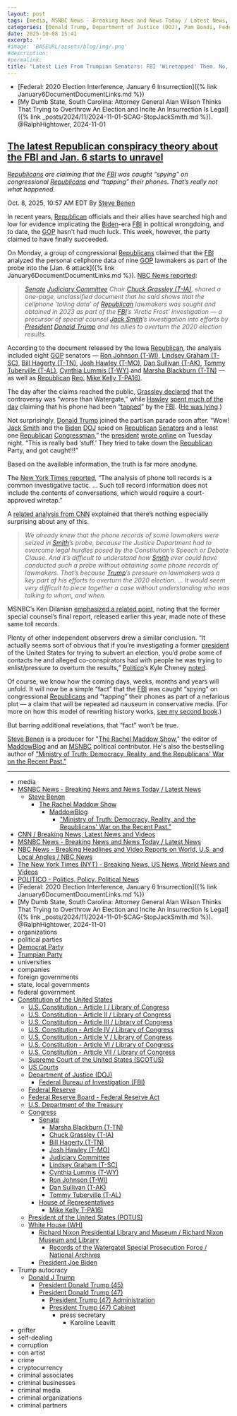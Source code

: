 ```yaml
---
layout: post
tags: [media, MSNBC News - Breaking News and News Today / Latest News, Steve Benen, The Rachel Maddow Show, MaddowBlog, “Ministry of Truth –  Democracy Reality and the Republicans’ War on the Recent Past.”, CNN / Breaking News Latest News and Videos, MSNBC News - Breaking News and News Today / Latest News, NBC News - Breaking Headlines and Video Reports on World U.S. and Local Angles / NBC News, The New York Times (NYT) - Breaking News US News World News and Videos, POLITICO - Politics Policy Political News, Federal –  2020 Election Interference January 6 Insurrection, My Dumb State South Carolina –  Attorney General Alan Wilson Thinks That Trying to Overthrow An Election and Incite An Insurrection Is Legal. @RalphHightower 2024-11-01, organizations, political parties, Democrat Party, Trumpian Party, universities, companies, foreign governments, state local governments, federal government, Constitution of the United States, U.S. Constitution - Article I / Library of Congress, U.S. Constitution - Article II / Library of Congress, U.S. Constitution - Article III / Library of Congress, U.S. Constitution - Article IV / Library of Congress, U.S. Constitution - Article V / Library of Congress, U.S. Constitution - Article VI / Library of Congress, U.S. Constitution - Article VII / Library of Congress, Supreme Court of the United States (SCOTUS), US Courts, Department of Justice (DOJ), Federal Bureau of Investigation (FBI), Federal Reserve, Federal Reserve Board - Federal Reserve Act, U.S. Department of the Treasury, Congress, Senate, Marsha Blackburn (T-TN), Chuck Grassley (T-IA), Bill Hagerty (T-TN), Josh Hawley (T-MO), Judiciary Committee, Lindsey Graham (T-SC), Cynthia Lummis (T-WY), Ron Johnson (T-WI), Dan Sullivan (T-AK), Tommy Tuberville (T-AL), House of Representatives, Mike Kelly T-PA16), President of the United States (POTUS), White House (WH), Richard Nixon Presidential Library and Museum / Richard Nixon Museum and Library, Records of the Watergatel Special Prosecution Force / National Archives, President Joe Biden, Trump autocracy, Donald J Trump, President Donald Trump (45), President Donald Trump (47), President Trump (47) Administration, President Trump (47) Cabinet, press secretary, Karoline Leavitt, grifter, self-dealing, corruption, con artist, crime, cryptocurrency, criminal associates, criminal businesses, criminal media, criminal organizations, criminal partners]
categories: [Donald Trump, Department of Justice (DOJ), Pam Bondi, Federal Bureau of Investigation (FBI), Senate Judiciary Committee, January 6 2021 Insurrection. 2020 Election Interference, Special Counsel, Jack Smith]
date: 2025-10-08 15:41
excerpt: ''
#image: 'BASEURL/assets/blog/img/.png'
#description:
#permalink:
title: "Latest Lies From Trumpian Senators: FBI 'Wiretapped' Them. No, They Didn't Listen In; They Captured Number Dialed & Call Duration"
---
```


- [Federal: 2020 Election Interference, January 6 Insurrection]({% link January6DocumentDocumentLinks.md %})
- [My Dumb State, South Carolina: Attorney General Alan Wilson Thinks That Trying to Overthrow An Election and Incite An Insurrection Is Legal]({% link _posts/2024/11/2024-11-01-SCAG-StopJackSmith.md %}). @RalphHightower, 2024-11-01

## [The latest Republican conspiracy theory about the FBI and Jan. 6 starts to unravel](https://www.msnbc.com/rachel-maddow-show/maddowblog/january-6-fbi-republican-conspiracy-theory-rcna236367)

*[Republicans](https://www.gop.com/) are claiming that the [FBI](https://www.fbi.gov/) was caught “spying” on congressional [Republicans](https://www.gop.com/) and “tapping” their phones. That’s really not what happened.*

Oct. 8, 2025, 10:57 AM EDT
By [Steve Benen](https://www.msnbc.com/author/steve-benen-ncpn433601)

In recent years, [Republican](https://www.gop.com/) officials and their allies have searched high and low for evidence implicating the [Biden](https://bidenwhitehouse.archives.gov/)-era [FBI](https://www.fbi.gov/) in political wrongdoing, and to date, the [GOP](https://www.gop.com/) hasn’t had much luck. This week, however, the party claimed to have finally succeeded.

On Monday, a group of congressional [Republicans](https://www.gop.com/) claimed that the [FBI](https://www.fbi.gov/) analyzed the personal cellphone data of nine [GOP](https://www.gop.com/) lawmakers as part of the probe into the [Jan. 6 attack]({% link January6DocumentDocumentLinks.md %}). [NBC News reported](https://www.nbcnews.com/politics/congress/fbi-analyzed-republican-senators-phone-records-jan-6-probe-capitol-rio-rcna236063):

> *[Senate](https://www.senate.gov/) [Judiciary Committee](http://www.judiciary.senate.gov/) Chair [Chuck Grassley (T-IA)](https://www.grassley.senate.gov/), shared a one-page, unclassified document that he said shows that the cellphone ‘tolling data’ of [Republican](https://www.gop.com/) lawmakers was sought and obtained in 2023 as part of the [FBI](https://www.fbi.gov/)’s ‘Arctic Frost’ investigation — a precursor of special counsel [Jack Smith]()’s investigation into efforts by [President](https://www.whitehouse.gov/) [Donald Trump](https://www.donaldjtrump.com/) and his allies to overturn the 2020 election results.*

According to the document released by the Iowa [Republican](https://www.gop.com/), the analysis included eight [GOP](https://www.gop.com/) senators — [Ron Johnson (T-WI)](https://www.ronjohnson.senate.gov/), [Lindsey Graham (T-SC)](https://www.lgraham.senate.gov/), [Bill Hagerty (T-TN)](https://www.hagerty.senate.gov/), [Josh Hawley (T-MO)](https://www.hawley.senate.gov/), [Dan Sullivan (T-AK)](https://www.sullivan.senate.gov/), [Tommy Tuberville (T-AL)](https://www.tuberville.senate.gov/), [Cynthia Lummis (T-WY)](https://www.lummis.senate.gov/) and [Marsha Blackburn (T-TN)](https://www.blackburn.senate.gov/) — as well as [Republican](https://www.gop.com/) [Rep.](https://www.house.gov/) [Mike Kelly T-PA16)](https://kelly.house.gov/).

The day after the claims reached the public, [Grassley declared](https://x.com/ChuckGrassley/status/1975297712712262100) that the controversy was “worse than Watergate,” while [Hawley](https://www.hawley.senate.gov/) [spent much of the day](https://www.politico.com/live-updates/2025/10/07/congress/josh-hawley-fbi-pam-bondi-testimony-00596258) claiming that his phone had been “[tapped](https://bsky.app/profile/acyn.bsky.social/post/3m2mqwu7vzr2p)” by the [FBI](https://www.fbi.gov/). ([He was lying](https://x.com/kyledcheney/status/1975620647805198562).)

Not surprisingly, [Donald Trump](https://www.donaldjtrump.com/) joined the partisan parade soon after. “Wow! [Jack Smith](https://www.justice.gov/archives/sco-smith/) and the [Biden](https://bidenwhitehouse.archives.gov/) [DOJ](https://www.justice.gov/) spied on [Republican](https://www.gop.com/) [Senators](https://www.senate.gov/) and a least one [Republican](https://www.gop.com/) [Congressman](https://www.house.gov/),” the [president](https://www.whitehouse.gov/) [wrote online](https://truthsocial.com/@realDonaldTrump/115336083572186272) on Tuesday night. “This is really bad ‘stuff.’ They tried to take down the [Republican](https://www.gop.com/) Party, and got caught!!!”

Based on the available information, the truth is far more anodyne.

The [New York Times reported](https://www.nytimes.com/2025/10/07/us/politics/republican-senators-jack-smith-phone-records.html), “The analysis of phone toll records is a common investigative tactic. ... Such toll record information does not include the contents of conversations, which would require a court-approved wiretap.”

A [related analysis from CNN](https://www.cnn.com/2025/10/07/politics/republican-lawmaker-records-seized-explained) explained that there’s nothing especially surprising about any of this.

> *We already knew that the phone records of some lawmakers were seized in [Smith](https://www.justice.gov/archives/sco-smith)’s probe, because the Justice Department had to overcome legal hurdles posed by the Constitution’s Speech or Debate Clause. And it’s difficult to understand how [Smith](https://www.justice.gov/archives/sco-smith) ever could have conducted such a probe without obtaining some phone records of lawmakers. That’s because [Trump](https://www.donaldjtrump.com/)’s pressure on lawmakers was a key part of his efforts to overturn the 2020 election. ... It would seem very difficult to piece together a case without understanding who was talking to whom, and when.*

MSNBC’s Ken Dilanian [emphasized a related point](https://x.com/DilanianMSNBC/status/1975374749317353671), noting that the former special counsel’s final report, released earlier this year, made note of these same toll records.

Plenty of other independent observers drew a similar conclusion. “It actually seems sort of obvious that if you’re investigating a former [president](https://www.whitehouse.gov/) of the United States for trying to subvert an election, you’d probe some of contacts he and alleged co-conspirators had with people he was trying to enlist/pressure to overturn the results,” [Politico](https://www.politico.com/)’s Kyle Cheney [noted](https://x.com/kyledcheney/status/1975384789617418526).

Of course, we know how the coming days, weeks, months and years will unfold. It will now be a simple “fact” that the [FBI](https://www.fbi.gov/) was caught “spying” on congressional [Republicans](https://www.gop.com/) and “tapping” their phones as part of a nefarious plot — a claim that will be repeated ad nauseum in conservative media. (For more on how this model of rewriting history works, [see my second book](https://www.harpercollins.com/products/ministry-of-truth-steve-benen?variant=42060890374178).)

But barring additional revelations, that “fact” won’t be true.

[Steve Benen](https://www.msnbc.com/author/steve-benen-ncpn433601) is a producer for "[The Rachel Maddow Show](https://www.msnbc.com/rachel-maddow-show)," the editor of [MaddowBlog](https://www.msnbc.com/rachel-maddow-show) and an [MSNBC](https://www.msnbc.com/) political contributor. He's also the bestselling author of ["Ministry of Truth: Democracy, Reality, and the Republicans' War on the Recent Past."](https://www.harpercollins.com/products/ministry-of-truth-steve-benen)

----
- media
- [MSNBC News - Breaking News and News Today / Latest News](https://www.msnbc.com/)
    - [Steve Benen](https://www.msnbc.com/author/steve-benen-ncpn433601)
        - [The Rachel Maddow Show](https://www.msnbc.com/rachel-maddow-show)
            - [MaddowBlog](https://www.msnbc.com/rachel-maddow-show)
                - ["Ministry of Truth: Democracy, Reality, and the Republicans' War on the Recent Past."](https://www.harpercollins.com/products/ministry-of-truth-steve-benen)
- [CNN / Breaking News, Latest News and Videos](https://www.cnn.com/)
- [MSNBC News - Breaking News and News Today / Latest News](https://www.msnbc.com/)
- [NBC News - Breaking Headlines and Video Reports on World, U.S. and Local Angles / NBC News](https://www.nbcnews.com/)
- [The New York Times (NYT) - Breaking News, US News, World News and Videos](https://www.nytimes.com/)
- [POLITICO - Politics, Policy, Political News](https://www.politico.com/)
- [Federal: 2020 Election Interference, January 6 Insurrection]({% link January6DocumentDocumentLinks.md %})
- [My Dumb State, South Carolina: Attorney General Alan Wilson Thinks That Trying to Overthrow An Election and Incite An Insurrection Is Legal]({% link _posts/2024/11/2024-11-01-SCAG-StopJackSmith.md %}). @RalphHightower, 2024-11-01
- organizations
- political parties
- [Democrat Party](https://www.democrats.org/)
- [Trumpian Party](https://www.gop.com/)
- universities
- companies
- foreign governments
- state, local governments 
- federal government
- [Constitution of the United States](https://constitution.congress.gov/constitution/)
    - [U.S. Constitution - Article I / Library of Congress](https://constitution.congress.gov/constitution/article-1/)
    - [U.S. Constitution - Article II / Library of Congress](https://constitution.congress.gov/constitution/article-2/)
    - [U.S. Constitution - Article III / Library of Congress](https://constitution.congress.gov/constitution/article-3/)
    - [U.S. Constitution - Article IV / Library of Congress](https://constitution.congress.gov/constitution/article-4/)
    - [U.S. Constitution - Article V / Library of Congress](https://constitution.congress.gov/constitution/article-5/)
    - [U.S. Constitution - Article VI / Library of Congress](https://constitution.congress.gov/constitution/article-6/)
    - [U.S. Constitution - Article VII / Library of Congress](https://constitution.congress.gov/constitution/article-7/)
    - [Supreme Court of the United States (SCOTUS)](https://www.supremecourt.gov/)
    - [US Courts](https://www.uscourts.gov/)
    - [Department of Justice (DOJ)](https://www.justice.gov/)
        - [Federal Bureau of Investigation (FBI)](https://www.fbi.gov/)
    - [Federal Reserve](https://www.federalreserve.gov/)
    - [Federal Reserve Board - Federal Reserve Act](https://www.federalreserve.gov/aboutthefed/fract.htm)
    - [U.S. Department of the Treasury](https://home.treasury.gov/)
    - [Congress](https://www.congress.gov/)
        - [Senate](https://www.senate.gov/)
            - [Marsha Blackburn (T-TN)](https://www.blackburn.senate.gov/)
            - [Chuck Grassley (T-IA)](https://www.grassley.senate.gov/)
            - [Bill Hagerty (T-TN)](https://www.hagerty.senate.gov/)
            - [Josh Hawley (T-MO)](https://www.hawley.senate.gov/)
            - [Judiciary Committee](http://www.judiciary.senate.gov/)
            - [Lindsey Graham (T-SC)](https://www.lgraham.senate.gov/)
            - [Cynthia Lummis (T-WY)](https://www.lummis.senate.gov/)
            - [Ron Johnson (T-WI)](https://www.ronjohnson.senate.gov/)
            - [Dan Sullivan (T-AK)](https://www.sullivan.senate.gov/)
            - [Tommy Tuberville (T-AL)](https://www.tuberville.senate.gov/)
        - [House of Representatives](https://www.house.gov/)
            - [Mike Kelly T-PA16)](https://kelly.house.gov/)
    - [President of the United States (POTUS)](https://www.whitehouse.gov/)
    - [White House (WH)](https://www.whitehouse.gov/)
        - [Richard Nixon Presidential Library and Museum / Richard Nixon Museum and Library](https://www.nixonlibrary.gov/)
            - [Records of the Watergatel Special Prosecution Force / National Archives](https://www.archives.gov/research/investigations/watergate)
        - [President Joe Biden](https://bidenwhitehouse.archives.gov/)
- Trump autocracy
    - [Donald J Trump](https://www.donaldjtrump.com/)
        - [President Donald Trump (45)](https://trumpwhitehouse.archives.gov/)
        - [President Donald Trump (47)](https://www.whitehouse.gov/administration/donald-j-trump/)
            - [President Trump (47) Administration](https://www.whitehouse.gov/administration/)
            - [President Trump (47) Cabinet](https://www.whitehouse.gov/administration/the-cabinet/)
                - press secretary
                    - Karoline Leavitt
- grifter
- self-dealing
- corruption
- con artist
- crime
- cryptocurrency
- criminal associates
- criminal businesses
- criminal media
- criminal organizations
- criminal partners